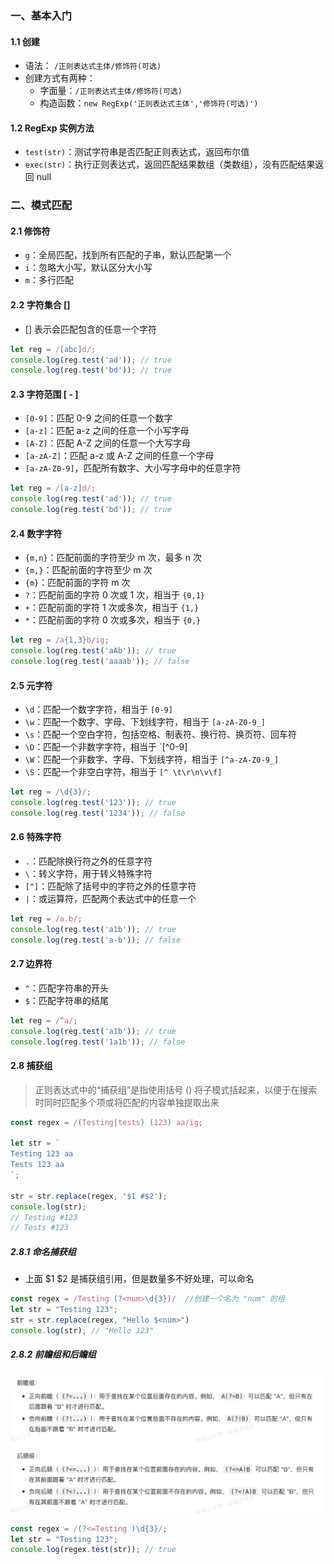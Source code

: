 ### 一、基本入门

#### 1.1 创建

- 语法： `/正则表达式主体/修饰符(可选)`
- 创建方式有两种：
  - 字面量：`/正则表达式主体/修饰符(可选)`
  - 构造函数：`new RegExp('正则表达式主体','修饰符(可选)')`

#### 1.2 RegExp 实例方法

- `test(str)`：测试字符串是否匹配正则表达式，返回布尔值
- `exec(str)`：执行正则表达式，返回匹配结果数组（类数组），没有匹配结果返回 null



### 二、模式匹配

#### 2.1 修饰符

- `g`：全局匹配，找到所有匹配的子串，默认匹配第一个
- `i`：忽略大小写，默认区分大小写
- `m`：多行匹配

#### 2.2 字符集合 []

- [] 表示会匹配包含的任意一个字符

```js
let reg = /[abc]d/;
console.log(reg.test('ad')); // true
console.log(reg.test('bd')); // true
```

#### 2.3 字符范围 [ - ]

- `[0-9]`：匹配 0-9 之间的任意一个数字
- `[a-z]`：匹配 a-z 之间的任意一个小写字母
- `[A-Z]`：匹配 A-Z 之间的任意一个大写字母
- `[a-zA-Z]`：匹配 a-z 或 A-Z 之间的任意一个字母
- `[a-zA-Z0-9]`，匹配所有数字、大小写字母中的任意字符

```js
let reg = /[a-z]d/;
console.log(reg.test('ad')); // true
console.log(reg.test('bd')); // true
```

#### 2.4 数字字符

- `{m,n}`：匹配前面的字符至少 m 次，最多 n 次
- `{m,}`：匹配前面的字符至少 m 次
- `{m}`：匹配前面的字符 m 次
- `?`：匹配前面的字符 0 次或 1 次，相当于 `{0,1}`
- `+`：匹配前面的字符 1 次或多次，相当于 `{1,}`
- `*`：匹配前面的字符 0 次或多次，相当于 `{0,}`

```js
let reg = /a{1,3}b/ig;
console.log(reg.test('aAb')); // true
console.log(reg.test('aaaab')); // false
```

#### 2.5 元字符

- `\d`：匹配一个数字字符，相当于 `[0-9]`
- `\w`：匹配一个数字、字母、下划线字符，相当于 `[a-zA-Z0-9_]`
- `\s`：匹配一个空白字符，包括空格、制表符、换行符、换页符、回车符
- `\D`：匹配一个非数字字符，相当于 `[^0-9]
- `\W`：匹配一个非数字、字母、下划线字符，相当于 `[^a-zA-Z0-9_]`
- `\S`：匹配一个非空白字符，相当于 `[^ \t\r\n\v\f]`

```js
let reg = /\d{3}/;
console.log(reg.test('123')); // true
console.log(reg.test('1234')); // false
```

#### 2.6 特殊字符

- `.`：匹配除换行符之外的任意字符
- `\`：转义字符，用于转义特殊字符
- `[^]`：匹配除了括号中的字符之外的任意字符
- `|`：或运算符，匹配两个表达式中的任意一个

```js
let reg = /a.b/;
console.log(reg.test('a1b')); // true
console.log(reg.test('a-b')); // false
```

#### 2.7 边界符

- `^`：匹配字符串的开头
- `$`：匹配字符串的结尾

```js
let reg = /^a/;
console.log(reg.test('a1b')); // true
console.log(reg.test('1a1b')); // false
```
#### 2.8 捕获组

> 正则表达式中的“捕获组”是指使用括号 () 将子模式括起来，以便于在搜索时同时匹配多个项或将匹配的内容单独提取出来

```js
const regex = /(Testing|tests) (123) aa/ig;

let str = `
Testing 123 aa
Tests 123 aa
`;

str = str.replace(regex, '$1 #$2');
console.log(str); 
// Testing #123
// Tests #123
```
##### 2.8.1 命名捕获组

- 上面 $1 $2 是捕获组引用，但是数量多不好处理，可以命名

```js
const regex = /Testing (?<num>\d{3})/  //创建一个名为 "num" 的组
let str = "Testing 123";
str = str.replace(regex, "Hello $<num>")
console.log(str); // "Hello 123"
```

##### 2.8.2 前瞻组和后瞻组

<img src="../static/a_13_1.jpg" alt="图片描述" width="550" style="display: block; margin: 10px auto;">

```js
const regex = /(?<=Testing )\d{3}/;
let str = "Testing 123";
console.log(regex.test(str)); // true
```
